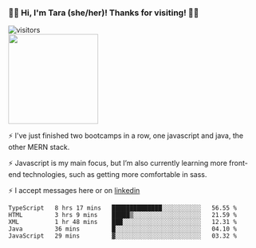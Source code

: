 ### 👋🏾 Hi, I'm Tara (she/her)! Thanks for visiting! 👋🏾
![visitors](https://visitor-badge.glitch.me/badge?page_id=qualmless)
<BR>
<img height="180em" src="https://github-readme-stats.vercel.app/api?username=qualmless&show_icons=true&hide_border=true&&count_private=true&include_all_commits=true" />

⚡️ I've just finished two bootcamps in a row, one javascript and java, the other MERN stack. 

⚡️ Javascript is my main focus, but I’m also currently learning more front-end technologies, such as getting more comfortable in sass. 

⚡️ I accept messages here or on <a href="https://www.linkedin.com/in/tarajdunmore/">linkedin</a>

<!--START_SECTION:waka-->
```text
TypeScript   8 hrs 17 mins   ██████████████░░░░░░░░░░░   56.55 % 
HTML         3 hrs 9 mins    █████▒░░░░░░░░░░░░░░░░░░░   21.59 % 
XML          1 hr 48 mins    ███░░░░░░░░░░░░░░░░░░░░░░   12.31 % 
Java         36 mins         █░░░░░░░░░░░░░░░░░░░░░░░░   04.10 % 
JavaScript   29 mins         ▓░░░░░░░░░░░░░░░░░░░░░░░░   03.32 % 
```
<!--END_SECTION:waka-->

<!--
**qualmless/qualmless** is a ✨ _special_ ✨ repository because its `README.md` (this file) appears on your GitHub profile.

Here are some ideas to get you started:
- 🔭 I’m currently working on ...
- 👯 I’m looking to collaborate on ...
- 🤔 I’m looking for help with ...
- 💬 Ask me about ...
- 📫 How to reach me: ...
- ⚡ Fun fact: ...
-->
